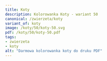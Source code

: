 ```yaml
---
title: Koty
description: Kolorowanka Koty - wariant 50
canonical: /zwierzeta/koty
variant_of: koty
image: /koty/50/koty-50.svg
pdf: /koty/50/koty-50.pdf
tags:
- zwierzeta
- koty
alt: "Darmowa kolorowanka koty do druku PDF"
---
```

